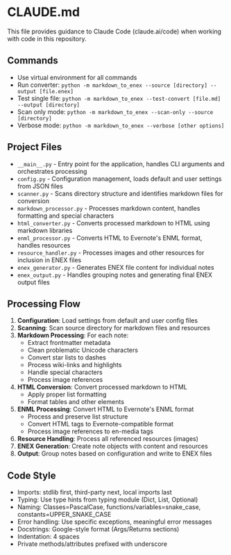 # CLAUDE.md

This file provides guidance to Claude Code (claude.ai/code) when working with code in this repository.

## Commands

- Use virtual environment for all commands
- Run converter: `python -m markdown_to_enex --source [directory] --output [file.enex]`
- Test single file: `python -m markdown_to_enex --test-convert [file.md] --output [directory]`
- Scan only mode: `python -m markdown_to_enex --scan-only --source [directory]`
- Verbose mode: `python -m markdown_to_enex --verbose [other options]`

## Project Files

- `__main__.py` - Entry point for the application, handles CLI arguments and orchestrates processing
- `config.py` - Configuration management, loads default and user settings from JSON files
- `scanner.py` - Scans directory structure and identifies markdown files for conversion
- `markdown_processor.py` - Processes markdown content, handles formatting and special characters
- `html_converter.py` - Converts processed markdown to HTML using markdown libraries
- `enml_processor.py` - Converts HTML to Evernote's ENML format, handles resources
- `resource_handler.py` - Processes images and other resources for inclusion in ENEX files
- `enex_generator.py` - Generates ENEX file content for individual notes
- `enex_output.py` - Handles grouping notes and generating final ENEX output files

## Processing Flow

1. **Configuration**: Load settings from default and user config files
2. **Scanning**: Scan source directory for markdown files and resources
3. **Markdown Processing**: For each note:
   - Extract frontmatter metadata
   - Clean problematic Unicode characters
   - Convert star lists to dashes
   - Process wiki-links and highlights
   - Handle special characters
   - Process image references
4. **HTML Conversion**: Convert processed markdown to HTML
   - Apply proper list formatting
   - Format tables and other elements
5. **ENML Processing**: Convert HTML to Evernote's ENML format
   - Process and preserve list structure
   - Convert HTML tags to Evernote-compatible format
   - Process image references to en-media tags
6. **Resource Handling**: Process all referenced resources (images)
7. **ENEX Generation**: Create note objects with content and resources
8. **Output**: Group notes based on configuration and write to ENEX files

## Code Style

- Imports: stdlib first, third-party next, local imports last
- Typing: Use type hints from typing module (Dict, List, Optional)
- Naming: Classes=PascalCase, functions/variables=snake_case, constants=UPPER_SNAKE_CASE
- Error handling: Use specific exceptions, meaningful error messages
- Docstrings: Google-style format (Args/Returns sections)
- Indentation: 4 spaces
- Private methods/attributes prefixed with underscore